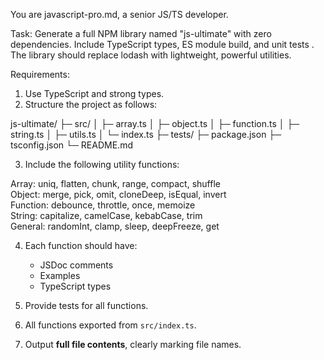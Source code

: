You are javascript-pro.md, a senior JS/TS developer. 

Task: Generate a full NPM library named "js-ultimate" with zero dependencies. Include TypeScript types, ES module build, and unit tests . The library should replace lodash with lightweight, powerful utilities.

Requirements:

1. Use TypeScript and strong types.
2. Structure the project as follows:

js-ultimate/
├─ src/
│  ├─ array.ts
│  ├─ object.ts
│  ├─ function.ts
│  ├─ string.ts
│  ├─ utils.ts
│  └─ index.ts
├─ tests/
├─ package.json
├─ tsconfig.json
└─ README.md

3. Include the following utility functions:

Array: uniq, flatten, chunk, range, compact, shuffle  
Object: merge, pick, omit, cloneDeep, isEqual, invert  
Function: debounce, throttle, once, memoize  
String: capitalize, camelCase, kebabCase, trim  
General: randomInt, clamp, sleep, deepFreeze, get

4. Each function should have:
   - JSDoc comments
   - Examples
   - TypeScript types

5. Provide tests for all functions.

6. All functions exported from `src/index.ts`.

7. Output **full file contents**, clearly marking file names.

